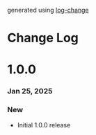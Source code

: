 generated using [log-change](https://github.com/diltdicker/log-change)
# Change Log

# 1.0.0

### Jan 25, 2025

### New

- Initial 1.0.0 release
